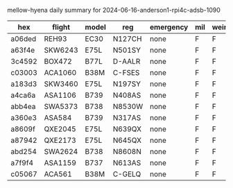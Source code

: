 mellow-hyena daily summary for 2024-06-16-anderson1-rpi4c-adsb-1090

|hex|flight|model|reg|emergency|mil|weirdo|
|--|--|--|--|--|--|--|
|a06ded|REH93|EC30|N127CH|none|F|F|
|a63f4e|SKW6243|E75L|N501SY|none|F|F|
|3c4592|BOX472|B77L|D-AALR|none|F|F|
|c03003|ACA1060|B38M|C-FSES|none|F|F|
|a183d3|SKW3460|E75L|N197SY|none|F|F|
|a4ca6a|ASA1106|B739|N408AS|none|F|F|
|abb4ea|SWA5373|B738|N8530W|none|F|F|
|a360e3|ASA584|B739|N317AS|none|F|F|
|a8609f|QXE2045|E75L|N639QX|none|F|F|
|a87942|QXE2173|E75L|N645QX|none|F|F|
|abd254|SWA2624|B738|N8608N|none|F|F|
|a7f9f4|ASA1159|B737|N613AS|none|F|F|
|c05067|ACA561|B38M|C-GELQ|none|F|F|
